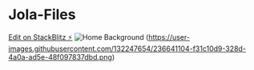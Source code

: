 # Jola-Files

[Edit on StackBlitz ⚡️](https://stackblitz.com/edit/web-platform-nd5qoy)
![Home Background](https://user-images.githubusercontent.com/132247654/236625416-5527362a-bafc-40eb-8c08-27a9ac1e755a.jpg)
(https://user-images.githubusercontent.com/132247654/236641104-f31c10d9-328d-4a0a-ad5e-48f097837dbd.png)
